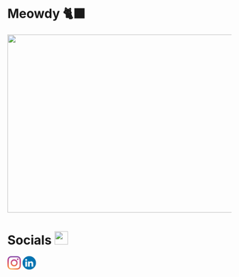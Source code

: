 # Meowdy 🐈‍⬛
<div align = "center">
  <img src ="https://github.com/ray-sid/ray-sid/blob/main/images/catto.gif" height = "400" width = "1000">
</div>

# Socials <img src  = "https://github.com/ray-sid/ray-sid/blob/main/images/peepo.gif" height = "30" width = "30">
<div>
  <img src  = "images/clipart256843.png" height = "30" width = "30">
  <img src  = "images/clipart83764.png" height = "30" width = "30">  
</div>

